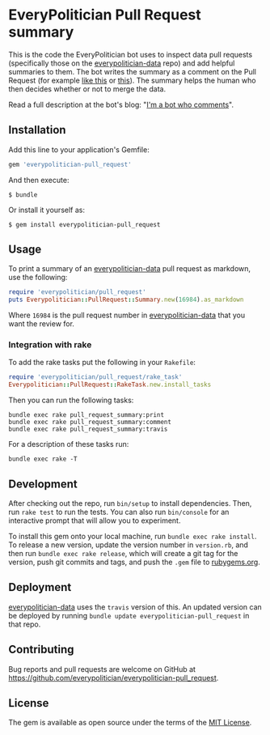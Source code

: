 # EveryPolitician Pull Request summary

This is the code the EveryPolitician bot uses to inspect data pull requests (specifically those on the
[everypolitician-data](https://github.com/everypolitician/everypolitician-data) repo)
and add helpful summaries to them. The bot writes the summary as a comment on the Pull Request
(for example [like this](https://github.com/everypolitician/everypolitician-data/pull/13742#issuecomment-231612271)
or [this](https://github.com/everypolitician/everypolitician-data/pull/13771#issuecomment-231652178)). The summary
helps the human who then decides whether or not to merge the data.

Read a full description at the bot's blog:
"[I'm a bot who comments](https://medium.com/@everypolitician/i-m-a-bot-who-comments-d1d93b6cab63)".

## Installation

Add this line to your application's Gemfile:

```ruby
gem 'everypolitician-pull_request'
```

And then execute:

    $ bundle

Or install it yourself as:

    $ gem install everypolitician-pull_request

## Usage

To print a summary of an [everypolitician-data](https://github.com/everypolitician/everypolitician-data) pull request as markdown, use the following:

```ruby
require 'everypolitician/pull_request'
puts Everypolitician::PullRequest::Summary.new(16984).as_markdown
```

Where `16984` is the pull request number in [everypolitician-data](https://github.com/everypolitician/everypolitician-data) that you want the review for.

### Integration with rake

To add the rake tasks put the following in your `Rakefile`:

```ruby
require 'everypolitician/pull_request/rake_task'
Everypolitician::PullRequest::RakeTask.new.install_tasks
```

Then you can run the following tasks:

    bundle exec rake pull_request_summary:print
    bundle exec rake pull_request_summary:comment
    bundle exec rake pull_request_summary:travis

For a description of these tasks run:

    bundle exec rake -T

## Development

After checking out the repo, run `bin/setup` to install dependencies. Then, run `rake test` to run the tests. You can also run `bin/console` for an interactive prompt that will allow you to experiment.

To install this gem onto your local machine, run `bundle exec rake install`. To release a new version, update the version number in `version.rb`, and then run `bundle exec rake release`, which will create a git tag for the version, push git commits and tags, and push the `.gem` file to [rubygems.org](https://rubygems.org).

## Deployment

[everypolitician-data](https://github.com/everypolitician/everypolitician-data)
uses the `travis` version of this. An updated version can be deployed by
running `bundle update everypolitician-pull_request` in that repo.

## Contributing

Bug reports and pull requests are welcome on GitHub at https://github.com/everypolitician/everypolitician-pull_request.

## License

The gem is available as open source under the terms of the [MIT License](http://opensource.org/licenses/MIT).
